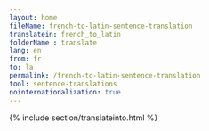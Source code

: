 ```yaml
---
layout: home
fileName: french-to-latin-sentence-translation
translatein: french_to_latin
folderName : translate
lang: en
from: fr
to: la
permalink: /french-to-latin-sentence-translation
tool: sentence-translations
nointernationalization: true
---
```

{% include section/translateinto.html %}
